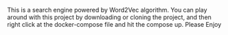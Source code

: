 This is a search engine powered by Word2Vec algorithm.
You can play around with this project by downloading or cloning the project, and then right click at the docker-compose file and hit the compose up.
Please Enjoy
